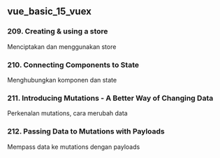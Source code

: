 ## vue_basic_15_vuex

### 209. Creating & using a store
Menciptakan dan menggunakan store

### 210. Connecting Components to State
Menghubungkan komponen dan state

### 211. Introducing Mutations - A Better Way of Changing Data
Perkenalan mutations, cara merubah data

### 212. Passing Data to Mutations with Payloads
Mempass data ke mutations dengan payloads
